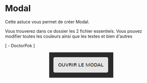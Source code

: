 # Modal

Cette astuce vous permet de créer Modal.

Vous trouverez dans ce dossier les 2 fichier essentiels. Vous pouvez modifier toutes les couleurs ainsi que les textes et bien d'autres

[ - DoctorPok ]

<div align="center">
  <img src="https://github.com/DoctorPok42/Astuces-Web/blob/main/IMG/Modal.PNG">
</div>
